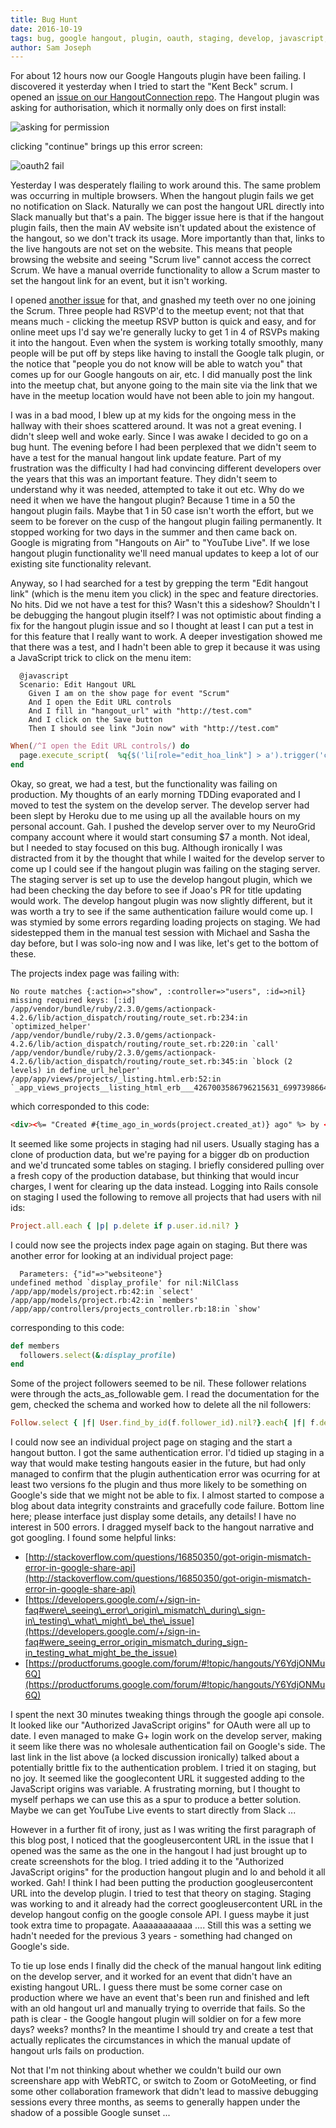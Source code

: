 ```yaml
---
title: Bug Hunt
date: 2016-10-19
tags: bug, google hangout, plugin, oauth, staging, develop, javascript, authorised, origin
author: Sam Joseph
---
```


For about 12 hours now our Google Hangouts plugin have been failing.  I discovered it yesterday when I tried to start the "Kent Beck" scrum.  I opened an [issue on our HangoutConnection repo](https://github.com/AgileVentures/HangoutConnection/issues/34).  The Hangout plugin was asking for authorisation, which it normally only does on first install:

![asking for permission](https://www.dropbox.com/s/p9671p484k2vtdd/Screenshot%202016-10-19%2009.17.56.png?dl=1)

clicking "continue" brings up this error screen:

![oauth2 fail](https://www.dropbox.com/s/hmifa1v3lmiwbns/Screenshot%202016-10-19%2009.18.59.png?dl=1)

Yesterday I was desperately flailing to work around this.  The same problem was occurring in multiple browsers.  When the hangout plugin fails we get no notification on Slack.  Naturally we can post the hangout URL directly into Slack manually but that's a pain. The bigger issue here is that if the hangout plugin fails, then the main AV website isn't updated about the existence of the hangout, so we don't track its usage. More importantly than that, links to the live hangouts are not set on the website.  This means that people browsing the website and seeing "Scrum live" cannot access the correct Scrum.  We have a manual override functionality to allow a Scrum master to set the hangout link for an event, but it isn't working.

I opened [another issue](https://github.com/AgileVentures/WebsiteOne/issues/1340) for that, and gnashed my teeth over no one joining the Scrum.  Three people had RSVP'd to the meetup event; not that that means much - clicking the meetup RSVP button is quick and easy, and for online meet ups I'd say we're generally lucky to get 1 in 4 of RSVPs making it into the hangout.  Even when the system is working totally smoothly, many people will be put off by steps like having to install the Google talk plugin, or the notice that "people you do not know will be able to watch you" that comes up for our Google hangouts on air, etc.  I did manually post the link into the meetup chat, but anyone going to the main site via the link that we have in the meetup location would have not been able to join my hangout.

I was in a bad mood, I blew up at my kids for the ongoing mess in the hallway with their shoes scattered around.  It was not a great evening.  I didn't sleep well and woke early.  Since I was awake I decided to go on a bug hunt.  The evening before I had been perplexed that we didn't seem to have a test for the manual hangout link update feature.  Part of my frustration was the difficulty I had had convincing different developers over the years that this was an important feature.  They didn't seem to understand why it was needed, attempted to take it out etc.  Why do we need it when we have the hangout plugin?  Because 1 time in a 50 the hangout plugin fails.  Maybe that 1 in 50 case isn't worth the effort, but we seem to be forever on the cusp of the hangout plugin failing permanently.  It stopped working for two days in the summer and then came back on.  Google is migrating from "Hangouts on Air" to "YouTube Live".  If we lose hangout plugin functionality we'll need manual updates to keep a lot of our existing site functionality relevant.

Anyway, so I had searched for a test by grepping the term "Edit hangout link" (which is the menu item you click) in the spec and feature directories.  No hits.  Did we not have a test for this?  Wasn't this a sideshow?  Shouldn't I be debugging the hangout plugin itself?  I was not optimistic about finding a fix for the hangout plugin issue and so I thought at least I can put a test in for this feature that I really want to work.  A deeper investigation showed me that there was a test, and I hadn't been able to grep it because it was using a JavaScript trick to click on the menu item:

```gherkin
  @javascript
  Scenario: Edit Hangout URL
    Given I am on the show page for event "Scrum"
    And I open the Edit URL controls
    And I fill in "hangout_url" with "http://test.com"
    And I click on the Save button
    Then I should see link "Join now" with "http://test.com"
```

```rb
When(/^I open the Edit URL controls/) do
  page.execute_script(  %q{$('li[role="edit_hoa_link"] > a').trigger('click')}  )
end
```

Okay, so great, we had a test, but the functionality was failing on production.  My thoughts of an early morning TDDing evaporated and I moved to test the system on the develop server.  The develop server had been slept by Heroku due to me using up all the available hours on my personal account.  Gah.  I pushed the develop server over to my NeuroGrid company account where it would start consuming $7 a month.  Not ideal, but I needed to stay focused on this bug.  Although ironically I was distracted from it by the thought that while I waited for the develop server to come up I could see if the hangout plugin was failing on the staging server.  The staging server is set up to use the develop hangout plugin, which we had been checking the day before to see if Joao's PR for title updating would work.  The develop hangout plugin was now slightly different, but it was worth a try to see if the same authentication failure would come up.  I was stymied by some errors regarding loading projects on staging.  We had sidestepped them in the manual test session with Michael and Sasha the day before, but I was solo-ing now and I was like, let's get to the bottom of these.

The projects index page was failing with:

```
No route matches {:action=>"show", :controller=>"users", :id=>nil} missing required keys: [:id]
/app/vendor/bundle/ruby/2.3.0/gems/actionpack-4.2.6/lib/action_dispatch/routing/route_set.rb:234:in `optimized_helper'
/app/vendor/bundle/ruby/2.3.0/gems/actionpack-4.2.6/lib/action_dispatch/routing/route_set.rb:220:in `call'
/app/vendor/bundle/ruby/2.3.0/gems/actionpack-4.2.6/lib/action_dispatch/routing/route_set.rb:345:in `block (2 levels) in define_url_helper'
/app/app/views/projects/_listing.html.erb:52:in `_app_views_projects__listing_html_erb___4267003586796215631_69973986642740'
```

which corresponded to this code:

```html
<div><%= "Created #{time_ago_in_words(project.created_at)} ago" %> by <%= link_to project.user.display_name, user_path(project.user) %></div>
```

It seemed like some projects in staging had nil users.  Usually staging has a clone of production data, but we're paying for a bigger db on production and we'd truncated some tables on staging.  I briefly considered pulling over a fresh copy of the production database, but thinking that would incur charges, I went for clearing up the data instead.  Logging into Rails console on staging I used the following to remove all projects that had users with nil ids:

```rb
Project.all.each { |p| p.delete if p.user.id.nil? }
```

I could now see the projects index page again on staging.  But there was another error for looking at an individual project page:

```
  Parameters: {"id"=>"websiteone"}
undefined method `display_profile' for nil:NilClass
/app/app/models/project.rb:42:in `select'
/app/app/models/project.rb:42:in `members'
/app/app/controllers/projects_controller.rb:18:in `show'
```

corresponding to this code:

```rb
def members
  followers.select(&:display_profile)
end
```

Some of the project followers seemed to be nil.  These follower relations were through the acts_as_followable gem.  I read the documentation for the gem, checked the schema and worked how to delete all the nil followers:

```rb
Follow.select { |f| User.find_by_id(f.follower_id).nil?}.each{ |f| f.delete }
```

I could now see an individual project page on staging and the start a hangout button.  I got the same authentication error.  I'd tidied up staging in a way that would make testing hangouts easier in the future, but had only managed to confirm that the plugin authentication error was ocurring for at least two versions fo the plugin and thus more likely to be something on Google's side that we might not be able to fix.  I almost started to compose a blog about data integrity constraints and gracefully code failure.  Bottom line here; please interface just display some details, any details! I have no interest in 500 errors. I dragged myself back to the hangout narrative and got googling. I found some helpful links:

* [http://stackoverflow.com/questions/16850350/got-origin-mismatch-error-in-google-share-api](http://stackoverflow.com/questions/16850350/got-origin-mismatch-error-in-google-share-api)
* [https://developers.google.com/+/sign-in-faq#were\_seeing\_error\_origin\_mismatch\_during\_sign-in\_testing\_what\_might\_be\_the\_issue](https://developers.google.com/+/sign-in-faq#were_seeing_error_origin_mismatch_during_sign-in_testing_what_might_be_the_issue)
* [https://productforums.google.com/forum/#!topic/hangouts/Y6YdjONMu6Q](https://productforums.google.com/forum/#!topic/hangouts/Y6YdjONMu6Q)

I spent the next 30 minutes tweaking things through the google api console.  It looked like our "Authorized JavaScript origins" for OAuth were all up to date.  I even managed to make G+ login work on the develop server, making it seem like there was no wholesale authentication fail on Google's side.  The last link in the list above (a locked discussion ironically) talked about a potentially brittle fix to the authentication problem.  I tried it on staging, but no joy.  It seemed like the googlecontent URL it suggested adding to the JavaScript origins was variable. A frustrating morning, but I thought to myself perhaps we can use this as a spur to produce a better solution.  Maybe we can get YouTube Live events to start directly from Slack ...

However in a further fit of irony, just as I was writing the first paragraph of this blog post, I noticed that the googleusercontent URL in the issue that I opened was the same as the one in the hangout I had just brought up to create screenshots for the blog.  I tried adding it to the "Authorized JavaScript origins" for the production hangout plugin and lo and behold it all worked.  Gah!  I think I had been putting the production googleusercontent URL into the develop plugin.  I tried to test that theory on staging.  Staging was working to and it already had the correct googleusercontent URL in the develop hangout config on the google console API.  I guess maybe it just took extra time to propagate.  Aaaaaaaaaaaa ....  Still this was a setting we hadn't needed for the previous 3 years - something had changed on Google's side.

To tie up lose ends I finally did the check of the manual hangout link editing on the develop server, and it worked for an event that didn't have an existing hangout URL.  I guess there must be some corner case on production where we have an event that's been run and finished and left with an old hangout url and manually trying to override that fails.  So the path is clear - the Google hangout plugin will soldier on for a few more days? weeks? months?  In the meantime I should try and create a test that actually replicates the circumstances in which the manual update of hangout urls fails on production.

Not that I'm not thinking about whether we couldn't build our own screenshare app with WebRTC, or switch to Zoom or GotoMeeting, or find some other collaboration framework that didn't lead to massive debugging sessions every three months, as seems to generally  happen under the shadow of a possible Google sunset ...



 